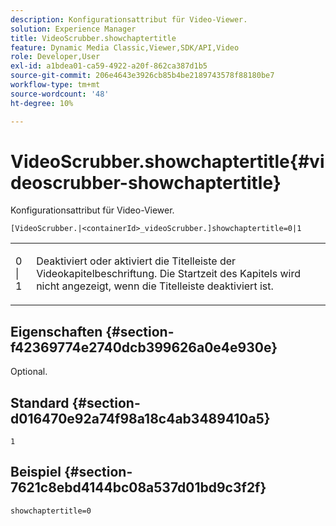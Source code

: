 ```yaml
---
description: Konfigurationsattribut für Video-Viewer.
solution: Experience Manager
title: VideoScrubber.showchaptertitle
feature: Dynamic Media Classic,Viewer,SDK/API,Video
role: Developer,User
exl-id: a1bdea01-ca59-4922-a20f-862ca387d1b5
source-git-commit: 206e4643e3926cb85b4be2189743578f88180be7
workflow-type: tm+mt
source-wordcount: '48'
ht-degree: 10%

---
```


# VideoScrubber.showchaptertitle{#videoscrubber-showchaptertitle}

Konfigurationsattribut für Video-Viewer.

`[VideoScrubber.|<containerId>_videoScrubber.]showchaptertitle=0|1`

<table id="table_C616483932C2482CA9794DDD7313FD7C"> 
 <tbody> 
  <tr> 
   <td colname="col1"> <p> <span class="codeph"> 0 | 1</span> </p> </td> 
   <td colname="col2"> <p> Deaktiviert oder aktiviert die Titelleiste der Videokapitelbeschriftung. Die Startzeit des Kapitels wird nicht angezeigt, wenn die Titelleiste deaktiviert ist. </p> </td> 
  </tr> 
 </tbody> 
</table>

## Eigenschaften {#section-f42369774e2740dcb399626a0e4e930e}

Optional.

## Standard {#section-d016470e92a74f98a18c4ab3489410a5}

`1`

## Beispiel {#section-7621c8ebd4144bc08a537d01bd9c3f2f}

```
showchaptertitle=0
```
